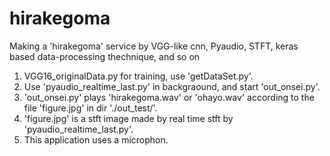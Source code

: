 # hirakegoma
Making a 'hirakegoma' service by VGG-like cnn, Pyaudio, STFT, keras based data-processing thechnique, and so on

1. VGG16_originalData.py for training, use 'getDataSet.py'.
2. Use 'pyaudio_realtime_last.py' in backgraound, and start 'out_onsei.py'.
3. 'out_onsei.py' plays 'hirakegoma.wav' or 'ohayo.wav' according to the file 'figure.jpg' in dir './out_test/'.
4. 'figure.jpg' is a stft image made by real time stft by 'pyaudio_realtime_last.py'.
5. This application uses a microphon.
